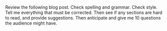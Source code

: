 Review the following blog post. Check spelling and grammar. Check style. Tell me everything that must be corrected. Then see if any sections are hard to read, and provide suggestions. Then anticipate and give me 10 questions the audience might have.
